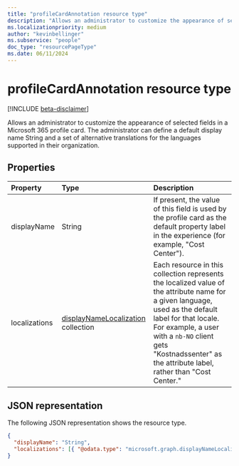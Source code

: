 ```yaml
---
title: "profileCardAnnotation resource type"
description: "Allows an administrator to customize the appearance of selected fields in a Microsoft 365 profile card."
ms.localizationpriority: medium
author: "kevinbellinger"
ms.subservice: "people"
doc_type: "resourcePageType"
ms.date: 06/11/2024
---
```


# profileCardAnnotation resource type

[!INCLUDE [beta-disclaimer](../../includes/beta-disclaimer.md)]

Allows an administrator to customize the appearance of selected fields in a Microsoft 365 profile card. The administrator can define a default display name String and a set of alternative translations for the languages supported in their organization.

## Properties

| Property     | Type                                                            | Description                                                                                                                       |
|:-------------|:----------------------------------------------------------------|:----------------------------------------------------------------------------------------------------------------------------------|
|displayName   |String                                                           | If present, the value of this field is used by the profile card as the default property label in the experience (for example, "Cost Center"). |
|localizations |[displayNameLocalization](displaynamelocalization.md) collection | Each resource in this collection represents the localized value of the attribute name for a given language, used as the default label for that locale. For example, a user with a `nb-NO` client gets "Kostnadssenter" as the attribute label, rather than "Cost Center."|

## JSON representation

The following JSON representation shows the resource type.

<!-- {
  "blockType": "resource",
  "optionalProperties": [

  ],
  "@odata.type": "microsoft.graph.profileCardAnnotation",
  "baseType": null
}-->

```json
{
  "displayName": "String",
  "localizations": [{ "@odata.type": "microsoft.graph.displayNameLocalization" }]
}
```

<!-- uuid: 16cd6b66-4b1a-43a1-adaf-3a886856ed98
2019-02-04 14:57:30 UTC -->
<!-- {
  "type": "#page.annotation",
  "description": "profileCardAnnotation resource",
  "keywords": "",
  "section": "documentation",
  "tocPath": ""
}-->


